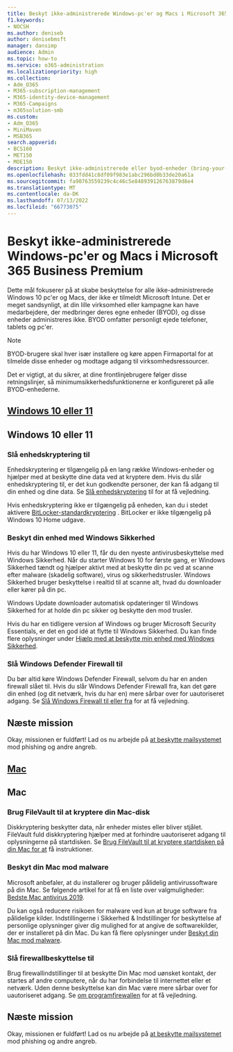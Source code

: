 ```yaml
---
title: Beskyt ikke-administrerede Windows-pc'er og Macs i Microsoft 365 Business Premium
f1.keywords:
- NOCSH
ms.author: deniseb
author: denisebmsft
manager: dansimp
audience: Admin
ms.topic: how-to
ms.service: o365-administration
ms.localizationpriority: high
ms.collection:
- Adm_O365
- M365-subscription-management
- M365-identity-device-management
- M365-Campaigns
- m365solution-smb
ms.custom:
- Adm_O365
- MiniMaven
- MSB365
search.appverid:
- BCS160
- MET150
- MOE150
description: Beskyt ikke-administrerede eller byod-enheder (bring-your-own devices) mod cyberangreb med Microsoft 365 Business Premium. Sådan konfigurerer du cybersikkerhed til Windows-pc'er og Macs.
ms.openlocfilehash: 033fdd41c8df09f983e1abc296bd0b33de20a61a
ms.sourcegitcommit: fa90763559239c4c46c5e848939126763879d8e4
ms.translationtype: MT
ms.contentlocale: da-DK
ms.lasthandoff: 07/13/2022
ms.locfileid: "66773075"
---
```

# <a name="protect-unmanaged-windows-pcs-and-macs-in-microsoft-365-business-premium"></a>Beskyt ikke-administrerede Windows-pc'er og Macs i Microsoft 365 Business Premium

Dette mål fokuserer på at skabe beskyttelse for alle ikke-administrerede Windows 10 pc'er og Macs, der ikke er tilmeldt Microsoft Intune. Det er meget sandsynligt, at din lille virksomhed eller kampagne kan have medarbejdere, der medbringer deres egne enheder (BYOD), og disse enheder administreres ikke. BYOD omfatter personligt ejede telefoner, tablets og pc'er.

>[!NOTE]
>BYOD-brugere skal hver især installere og køre appen Firmaportal for at tilmelde disse enheder og modtage adgang til virksomhedsressourcer.

Det er vigtigt, at du sikrer, at dine frontlinjebrugere følger disse retningslinjer, så minimumsikkerhedsfunktionerne er konfigureret på alle BYOD-enhederne.

## <a name="windows-10-or-11"></a>[Windows 10 eller 11](#tab/Windows10-11)

## <a name="windows-10-or-11"></a>Windows 10 eller 11

### <a name="turn-on-device-encryption"></a>Slå enhedskryptering til

Enhedskryptering er tilgængelig på en lang række Windows-enheder og hjælper med at beskytte dine data ved at kryptere dem. Hvis du slår enhedskryptering til, er det kun godkendte personer, der kan få adgang til din enhed og dine data. Se [Slå enhedskryptering](https://support.microsoft.com/help/4028713/windows-10-turn-on-device-encryption) til for at få vejledning.

 Hvis enhedskryptering ikke er tilgængelig på enheden, kan du i stedet aktivere [BitLocker-standardkryptering](https://support.microsoft.com/help/4028713/windows-10-turn-on-device-encryption) . BitLocker er ikke tilgængelig på Windows 10 Home udgave. 

### <a name="protect-your-device-with-windows-security"></a>Beskyt din enhed med Windows Sikkerhed

Hvis du har Windows 10 eller 11, får du den nyeste antivirusbeskyttelse med Windows Sikkerhed. Når du starter Windows 10 for første gang, er Windows Sikkerhed tændt og hjælper aktivt med at beskytte din pc ved at scanne efter malware (skadelig software), virus og sikkerhedstrusler. Windows Sikkerhed bruger beskyttelse i realtid til at scanne alt, hvad du downloader eller kører på din pc.

Windows Update downloader automatisk opdateringer til Windows Sikkerhed for at holde din pc sikker og beskytte den mod trusler.

Hvis du har en tidligere version af Windows og bruger Microsoft Security Essentials, er det en god idé at flytte til Windows Sikkerhed. Du kan finde flere oplysninger under [Hjælp med at beskytte min enhed med Windows Sikkerhed](https://support.microsoft.com/help/17464/windows-10-help-protect-my-device-with-windows-security).

### <a name="turn-on-windows-defender-firewall"></a>Slå Windows Defender Firewall til

Du bør altid køre Windows Defender Firewall, selvom du har en anden firewall slået til. Hvis du slår Windows Defender Firewall fra, kan det gøre din enhed (og dit netværk, hvis du har en) mere sårbar over for uautoriseret adgang. Se [Slå Windows Firewall til eller fra](https://support.microsoft.com/help/4028544/windows-10-turn-windows-defender-firewall-on-or-off) for at få vejledning.

## <a name="next-mission"></a>Næste mission

Okay, missionen er fuldført! Lad os nu arbejde på [at beskytte mailsystemet](m365bp-protect-email-overview.md) mod phishing og andre angreb.

## <a name="mac"></a>[Mac](#tab/Mac)

## <a name="mac"></a>Mac

### <a name="use-filevault-to-encrypt-your-mac-disk"></a>Brug FileVault til at kryptere din Mac-disk

Diskkryptering beskytter data, når enheder mistes eller bliver stjålet. FileVault fuld diskkryptering hjælper med at forhindre uautoriseret adgang til oplysningerne på startdisken. Se [Brug FileVault til at kryptere startdisken på din Mac for at](https://support.apple.com/HT204837) få instruktioner.

### <a name="protect-your-mac-from-malware"></a>Beskyt din Mac mod malware

Microsoft anbefaler, at du installerer og bruger pålidelig antivirussoftware på din Mac. Se følgende artikel for at få en liste over valgmuligheder: [Bedste Mac antivirus 2019](https://www.macworld.co.uk/feature/mac-software/mac-antivirus-3672182/).

Du kan også reducere risikoen for malware ved kun at bruge software fra pålidelige kilder. Indstillingerne i Sikkerhed & Indstillinger for beskyttelse af personlige oplysninger giver dig mulighed for at angive de softwarekilder, der er installeret på din Mac. Du kan få flere oplysninger under [Beskyt din Mac mod malware](https://support.apple.com/kb/PH25087).

### <a name="turn-on-firewall-protection"></a>Slå firewallbeskyttelse til

Brug firewallindstillinger til at beskytte Din Mac mod uønsket kontakt, der startes af andre computere, når du har forbindelse til internettet eller et netværk. Uden denne beskyttelse kan din Mac være mere sårbar over for uautoriseret adgang. Se [om programfirewallen](https://support.apple.com/HT201642) for at få vejledning.

## <a name="next-mission"></a>Næste mission

Okay, missionen er fuldført! Lad os nu arbejde på [at beskytte mailsystemet](m365bp-protect-email-overview.md) mod phishing og andre angreb.